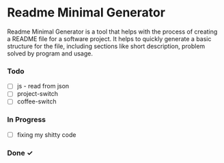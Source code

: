 # Readme Minimal Generator

Readme Minimal Generator is a tool that helps with the process of creating a README file for a software project. It helps to quickly generate a basic structure for the file, including sections like short description, problem solved by program and usage.

### Todo

- [ ] js - read from json  
- [ ] project-switch  
- [ ] coffee-switch  

### In Progress

- [ ] fixing my shitty code  

### Done ✓


